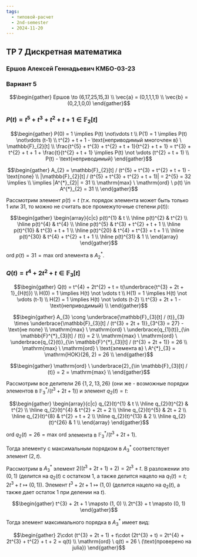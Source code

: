 ```yaml
---
tags:
  - типовой-расчет
  - 2nd-semester
  - 2024-11-20
---
```


## ТР 7 Дискретная математика

### Ершов Алексей Геннадьевич КМБО-03-23

### Вариант 5

$$\begin{gather}
Ершов \to (6,17,25,15,3) \\
\vec{a} = (0,1,1,1,1) \\
\vec{b} = (0,2,1,0,0)
\end{gather}$$

### $P(t) = t^{5} + t^{3} + t^{2} + t + 1 \in \mathbb{F}_{2}[t]$

$$\begin{gather}
P(0) = 1 \implies P(t) \not\vdots t \\
P(1) = 1 \implies P(t) \not\vdots (t-1) \\
t^{2} + t + 1 - \text{неприводимый многочлен в} \ \mathbb{F}_{2}[t] \\
\frac{t^{5} + t^{3} + t^{2} + t + 1}{t^{2} + t + 1} = t^{3} + t^{2} + t + 1 + \frac{t}{t^{2} + t + 1} \implies P(t) \not \vdots (t^{2} + t + 1) \\
P(t) - \text{неприводимый}
\end{gather}$$

$$\begin{gather}
A_{2} = \mathbb{F}_{2}[t] / (t^{5} + t^{3} + t^{2} + t + 1) - \text{поле} \\
|\mathbb{F}_{2}[t] / (t^{5} + t^{3} + t^{2} + t + 1)| = 2^{5} = 32 \implies \\
\implies |A^{*}_{2}| = 31 \\
\mathrm{max} \ \mathrm{ord} \ p(t) \in A^{*}_{2} = 31 \\
\end{gather}$$

Рассмотрим элемент $p(t) = t$ (т.к. порядок элемента может быть только $1$ или $31$, то можно не считать все промежуточные степени $p(t)$):

$$\begin{gather}
\begin{array}{c|c}
p(t)^{1} & t \\
\hline
p(t)^{2} & t^{2} \\
\hline
p(t)^{4} & t^{4} \\
\hline
p(t)^{5} & t^{3} + t^{2} + t + 1 \\
\hline
p(t)^{10} & t^{3} + t + 1 \\
\hline
p(t)^{20} & t^{4} + t^{3} + t + 1 \\
\hline
p(t)^{30} & t^{4} + t^{2} + t + 1 \\
\hline
p(t)^{31} & 1 \\
\end{array}
\end{gather}$$

$\mathrm{ord} \ p(t) = 31 = \mathrm{max} \ \mathrm{ord}$ элемента в $A^{*}_{2}$.

### $Q(t) = t^{4} + 2t^{2} + t \in \mathbb{F}_{3}[t]$

$$\begin{gather}
Q(t) = t^{4} + 2t^{2} + t = t(\underbrace{t^{3} + 2t + 1}_{H(t)}) \\
H(0) = 1 \implies H(t) \not \vdots t \\
H(1) = 1 \implies H(t) \not \vdots (t-1) \\
H(2) = 1 \implies H(t) \not \vdots (t-2) \\
t^{3} + 2t + 1 - \text{неприводимый} \\
\end{gather}$$

$$\begin{gather}
A_{3} \cong \underbrace{\mathbb{F}_{3}[t] / (t)}_{3} \times \underbrace{\mathbb{F}_{3}[t] / (t^{3} + 2t + 1)}_{3^{3} = 27} - \text{не поле} \\
\mathrm{max} \ \mathrm{ord} \ \underbrace{q_{1}(t)}_{\in \mathbb{F}^{*}_{3}[t] / (t)} = 2 \\
\mathrm{max} \ \mathrm{ord} \ \underbrace{q_{2}(t)}_{\in \mathbb{F}^{*}_{3}[t] / (t^{3} + 2t + 1)} = 26 \\
\mathrm{max} \ \mathrm{ord} \ \text{элемента в} \ A^{*}_{3} = \mathrm{НОК}(26, 2) = 26 \\
\end{gather}$$

$$\begin{gather}
\mathrm{ord} \ \underbrace{2}_{\in \mathbb{F}_{3}[t] / (t)} = 2 = \mathrm{max} \\
\end{gather}$$

Рассмотрим все делители $26 \ \{ 1, 2, 13, 26 \}$ (они же - возможные порядки элементов в $\mathbb{F}^{*}_{3} / (t^{3} + 2t + 1)$) и элемент $q_{2}(t) = t$:

$$\begin{gather}
\begin{array}{c|c}
q_{2}(t)^{1} & t \\
\hline
q_{2}(t)^{2} & t^{2} \\
\hline
q_{2}(t)^{4} & t^{2} + 2t + 2 \\
\hline
q_{2}(t)^{5} & 2t + 2 \\
\hline
q_{2}(t)^{8} & t^{2} + t + 2 \\
\hline
q_{2}(t)^{13} & 2 \\
\hline
q_{2}(t)^{26} & 1 \\
\end{array}
\end{gather}$$

$\mathrm{ord} \ q_{2}(t) = 26 = \mathrm{max} \ \mathrm{ord}$ элемента в $\mathbb{F}^{*}_{3} / (t^{3} + 2t + 1)$.

Тогда элементу с максимальным порядком в $A^{*}_{3}$ соответствует элемент $(2, t)$.

Рассмотрим в $A^{*}_{3}$ элемент $2((t^{3} + 2t + 1) + 2) = 2t^{3} + t$. В разложении это $(0, 1)$ (делится на $q_{2}(t)$ с остатком $1$, а также делится нацело на $q_{1}(t) = t$; $2t^{3} + t \mapsto(0,1)$). Элемент $t^{3} + 2t + 1 \mapsto (1, 0)$ (делится нацело на $q_{2}(t)$, а также дает остаток $1$ при делении на $t$).

$$\begin{gather}
t^{3} + 2t + 1 \mapsto (1, 0) \\
2t^{3} + t \mapsto (0, 1)
\end{gather}$$

Тогда элемент максимального порядка в $A^{*}_{3}$ имеет вид:

$$\begin{gather}
2\cdot (t^{3} + 2t + 1) + t\cdot (2t^{3} + t) = 2t^{4} + 2t^{3} + t^{2} + t + 2 = q(t) \\
\mathrm{ord} \ q(t) = 26 \ (\text{проверено на julia})
\end{gather}$$

